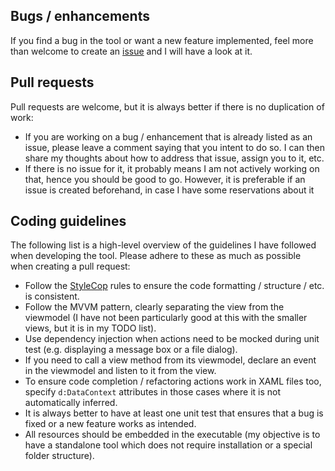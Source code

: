 Bugs / enhancements
-------------------

If you find a bug in the tool or want a new feature implemented, feel more than welcome
to create an [issue](https://github.com/fernandreu/office-ribbonx-editor/issues) and I will have a look at it.


Pull requests
-------------

Pull requests are welcome, but it is always better if there is no duplication of work:

- If you are working on a bug / enhancement that is already listed as an issue, please
  leave a comment saying that you intent to do so. I can then share my thoughts about
  how to address that issue, assign you to it, etc.
- If there is no issue for it, it probably means I am not actively working on that,
  hence you should be good to go. However, it is preferable if an issue is created
  beforehand, in case I have some reservations about it


Coding guidelines
-----------------

The following list is a high-level overview of the guidelines I have followed when
developing the tool. Please adhere to these as much as possible when creating a pull
request:

- Follow the [StyleCop](https://github.com/StyleCop/StyleCop) rules to ensure the
  code formatting / structure / etc. is consistent.
- Follow the MVVM pattern, clearly separating the view from the viewmodel (I have not
  been particularly good at this with the smaller views, but it is in my TODO list).
- Use dependency injection when actions need to be mocked during unit test (e.g. 
  displaying a message box or a file dialog).
- If you need to call a view method from its viewmodel, declare an event in the
  viewmodel and listen to it from the view.
- To ensure code completion / refactoring actions work in XAML files too, specify
  `d:DataContext` attributes in those cases where it is not automatically inferred.
- It is always better to have at least one unit test that ensures that a bug is
  fixed or a new feature works as intended.
- All resources should be embedded in the executable (my objective is to have a
  standalone tool which does not require installation or a special folder
  structure).
